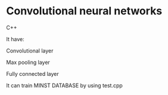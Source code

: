 # Convolutional neural networks
C++

It have:

Convolutional layer

Max pooling layer

Fully connected layer

It can train MINST DATABASE by using test.cpp
